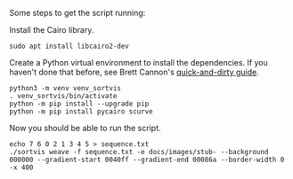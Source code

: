 Some steps to get the script running:

Install the Cairo library.

    sudo apt install libcairo2-dev

Create a Python virtual environment to install the dependencies. If you haven't
done that before, see Brett Cannon's [quick-and-dirty guide].

    python3 -m venv venv_sortvis
    . venv_sortvis/bin/activate
    python -m pip install --upgrade pip
    python -m pip install pycairo scurve

Now you should be able to run the script.

    echo 7 6 0 2 1 3 4 5 > sequence.txt
    ./sortvis weave -f sequence.txt -e docs/images/stub- --background 000000 --gradient-start 0040ff --gradient-end 00086a --border-width 0 -x 400

[quick-and-dirty guide]: https://snarky.ca/a-quick-and-dirty-guide-on-how-to-install-packages-for-python/